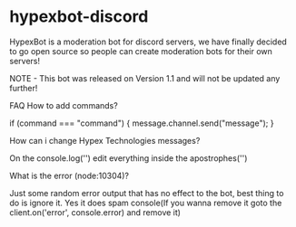 # hypexbot-discord

HypexBot is a moderation bot for discord servers, we have finally decided to go open source so people can create moderation bots for their own servers! 

NOTE - This bot was released on Version 1.1 and will not be updated any further!

FAQ
How to add commands?

if (command === "command") {
  	message.channel.send("message");
  }
  
How can i change Hypex Technologies messages?

On the console.log('') edit everything inside the apostrophes('')

What is the error (node:10304)?

Just some random error output that has no effect to the bot, best thing to do is ignore it. Yes it does spam console(If you wanna remove it goto the client.on('error', console.error) and remove it)
